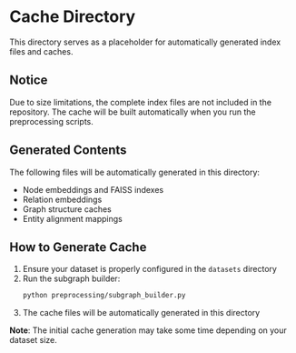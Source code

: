 # Cache Directory

This directory serves as a placeholder for automatically generated index files and caches.

## Notice

Due to size limitations, the complete index files are not included in the repository. The cache will be built automatically when you run the preprocessing scripts.

## Generated Contents

The following files will be automatically generated in this directory:

- Node embeddings and FAISS indexes
- Relation embeddings
- Graph structure caches
- Entity alignment mappings

## How to Generate Cache

1. Ensure your dataset is properly configured in the `datasets` directory
2. Run the subgraph builder:
   ```bash
   python preprocessing/subgraph_builder.py
   ```
3. The cache files will be automatically generated in this directory

**Note**: The initial cache generation may take some time depending on your dataset size.
